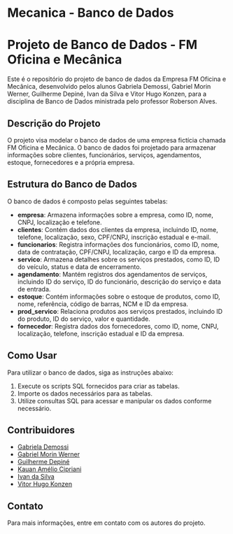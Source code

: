 # Mecanica - Banco de Dados

# Projeto de Banco de Dados - FM Oficina e Mecânica

Este é o repositório do projeto de banco de dados da Empresa FM Oficina e Mecânica, desenvolvido pelos alunos Gabriela Demossi, Gabriel Morin Werner, Guilherme Depiné, Ivan da Silva e Vitor Hugo Konzen, para a disciplina de Banco de Dados ministrada pelo professor Roberson Alves.

## Descrição do Projeto

O projeto visa modelar o banco de dados de uma empresa fictícia chamada FM Oficina e Mecânica. O banco de dados foi projetado para armazenar informações sobre clientes, funcionários, serviços, agendamentos, estoque, fornecedores e a própria empresa.

## Estrutura do Banco de Dados

O banco de dados é composto pelas seguintes tabelas:

- **empresa**: Armazena informações sobre a empresa, como ID, nome, CNPJ, localização e telefone.
- **clientes**: Contém dados dos clientes da empresa, incluindo ID, nome, telefone, localização, sexo, CPF/CNPJ, inscrição estadual e e-mail.
- **funcionarios**: Registra informações dos funcionários, como ID, nome, data de contratação, CPF/CNPJ, localização, cargo e ID da empresa.
- **servico**: Armazena detalhes sobre os serviços prestados, como ID, ID do veículo, status e data de encerramento.
- **agendamento**: Mantém registros dos agendamentos de serviços, incluindo ID do serviço, ID do funcionário, descrição do serviço e data de entrada.
- **estoque**: Contém informações sobre o estoque de produtos, como ID, nome, referência, código de barras, NCM e ID da empresa.
- **prod_servico**: Relaciona produtos aos serviços prestados, incluindo ID do produto, ID do serviço, valor e quantidade.
- **fornecedor**: Registra dados dos fornecedores, como ID, nome, CNPJ, localização, telefone, inscrição estadual e ID da empresa.

## Como Usar

Para utilizar o banco de dados, siga as instruções abaixo:

1. Execute os scripts SQL fornecidos para criar as tabelas.
2. Importe os dados necessários para as tabelas.
3. Utilize consultas SQL para acessar e manipular os dados conforme necessário.

## Contribuidores

- [Gabriela Demossi](https://github.com/Gabii1901)
- [Gabriel Morin Werner](https://github.com/Wyul)
- [Guilherme Depiné](https://github.com/depinegui)
- [Kauan Amélio Cipriani](https://github.com/KauanCipriani)
- [Ivan da Silva](https://github.com/duckbrave)
- [Vitor Hugo Konzen](https://github.com/vitorhk7)

## Contato

Para mais informações, entre em contato com os autores do projeto.
